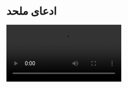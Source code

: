 # ادعای ملحد

<!-- تگ ویدیو عرض صد در صد  -->
<video controls src="./claim.mp4" />

# جواب 
  اسلام از عربستان نیومده 
  بلکه از طرف خدا اومده
  عربستان فقط جغرافیای ظهور اسلامه 
  همونطور که فیزیک در یونان رشد کرد 
  یا روانشناسی مدرن از اتریش شروع شد
  اما هیچ کسی نمیگه این علوم فقط
   برای یونانی ها یا اتریشی هاست

 اسلام یک حقیقت جهانی و
 راه نجات برای تمام انسان هاست

 بعضی ها وقتی از بهشت حرف میزنن
 فقط به شراب و حوری اشاره میکنند 

 شراب در زبان عربی به معنای نوشیدنیه
 و شرابی که در قرآن ازش یاد شده یعنی نوشیدنی پاک 
 نه شراب اَلکُلی و مست کننده 

 در مورد حوری هم همینطوره
حور در قرآن نماد پاکی و صمیمیت و نزدیکی روحی و عاطفیه 
نه صرفا موجودی برای نیاز های جنسی

اما قران بهشت رو خیلی فراتر از اینها میدونه

توصیف های مثل شراب و حور بیشتر زبان تمثیل
و تصویر سازی هستن تا ما بتونیم 
لذت های غیر مادی و فراتر از ذهن را تصور کنیم


قرآن میگه در بهشت 
ن ترس وجود داره 
ن غم وجود داره
ن مرگ وجود داره 
ن بیماری وجود داره
ن حسرت وجود داره
بلکه رضایت خداوند و آرامش کامل درونی حاکمه

آیا امارات و قطر و کویت بهشت ساختن ؟

ممکنه این کشور ها برج های لوکس و رفاه مالی داشته باشن
اما هنوز توشون مرگ و افسردگی و تنهایی وجود داره
جالبه که خیلی از ثروتمندان این کشور ها
دنبال تابعیت سوئیس و کانادا و آمریکا هستن
پس واقعا آیا این رفاه همون بهشته ؟
یا فقط یک نسخه موقت و ناقص  از آرامشه

این چه بهشتیه که به نفت وابستس

بهشت ن فقط رفاه هستکه آرامش بدون تاریخ انقضاست 

برای ورود به بهشت خدا از ما میخاد 
انسان باشیم 
درستکار و حقیقت جو 
با وجدان و خیرخواه مردم باشیم
